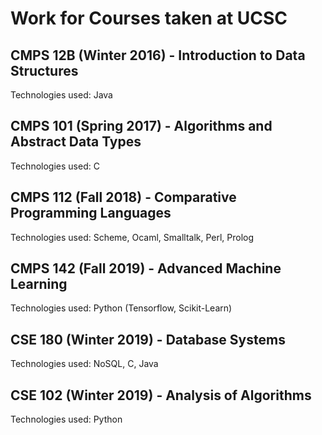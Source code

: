 # Work for Courses taken at UCSC

## CMPS 12B (Winter 2016) - Introduction to Data Structures  
Technologies used: Java  

## CMPS 101 (Spring 2017) - Algorithms and Abstract Data Types
Technologies used: C

## CMPS 112 (Fall 2018) - Comparative Programming Languages   
Technologies used: Scheme, Ocaml, Smalltalk, Perl, Prolog  

## CMPS 142 (Fall 2019) - Advanced Machine Learning  
Technologies used: Python (Tensorflow, Scikit-Learn)  

## CSE 180 (Winter 2019) - Database Systems  
Technologies used: NoSQL, C, Java  

## CSE 102 (Winter 2019) - Analysis of Algorithms
Technologies used: Python
